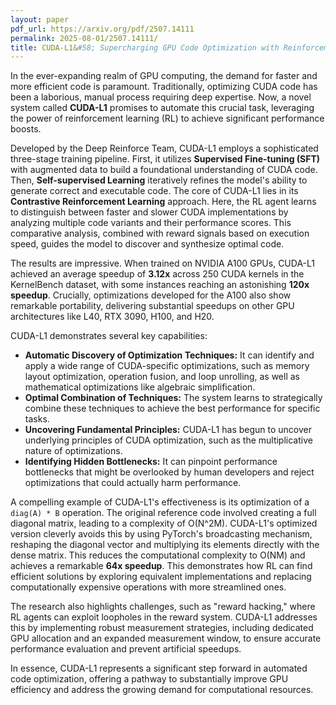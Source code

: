 ```yaml
---
layout: paper
pdf_url: https://arxiv.org/pdf/2507.14111
permalink: 2025-08-01/2507.14111/
title: CUDA-L1&#58; Supercharging GPU Code Optimization with Reinforcement Learning
---
```




In the ever-expanding realm of GPU computing, the demand for faster and more efficient code is paramount. Traditionally, optimizing CUDA code has been a laborious, manual process requiring deep expertise. Now, a novel system called **CUDA-L1** promises to automate this crucial task, leveraging the power of reinforcement learning (RL) to achieve significant performance boosts.

Developed by the Deep Reinforce Team, CUDA-L1 employs a sophisticated three-stage training pipeline. First, it utilizes **Supervised Fine-tuning (SFT)** with augmented data to build a foundational understanding of CUDA code. Then, **Self-supervised Learning** iteratively refines the model's ability to generate correct and executable code. The core of CUDA-L1 lies in its **Contrastive Reinforcement Learning** approach. Here, the RL agent learns to distinguish between faster and slower CUDA implementations by analyzing multiple code variants and their performance scores. This comparative analysis, combined with reward signals based on execution speed, guides the model to discover and synthesize optimal code.

The results are impressive. When trained on NVIDIA A100 GPUs, CUDA-L1 achieved an average speedup of **3.12x** across 250 CUDA kernels in the KernelBench dataset, with some instances reaching an astonishing **120x speedup**. Crucially, optimizations developed for the A100 also show remarkable portability, delivering substantial speedups on other GPU architectures like L40, RTX 3090, H100, and H20.

CUDA-L1 demonstrates several key capabilities:

*   **Automatic Discovery of Optimization Techniques:** It can identify and apply a wide range of CUDA-specific optimizations, such as memory layout optimization, operation fusion, and loop unrolling, as well as mathematical optimizations like algebraic simplification.
*   **Optimal Combination of Techniques:** The system learns to strategically combine these techniques to achieve the best performance for specific tasks.
*   **Uncovering Fundamental Principles:** CUDA-L1 has begun to uncover underlying principles of CUDA optimization, such as the multiplicative nature of optimizations.
*   **Identifying Hidden Bottlenecks:** It can pinpoint performance bottlenecks that might be overlooked by human developers and reject optimizations that could actually harm performance.

A compelling example of CUDA-L1's effectiveness is its optimization of a `diag(A) * B` operation. The original reference code involved creating a full diagonal matrix, leading to a complexity of O(N^2M). CUDA-L1's optimized version cleverly avoids this by using PyTorch's broadcasting mechanism, reshaping the diagonal vector and multiplying its elements directly with the dense matrix. This reduces the computational complexity to O(NM) and achieves a remarkable **64x speedup**. This demonstrates how RL can find efficient solutions by exploring equivalent implementations and replacing computationally expensive operations with more streamlined ones.

The research also highlights challenges, such as "reward hacking," where RL agents can exploit loopholes in the reward system. CUDA-L1 addresses this by implementing robust measurement strategies, including dedicated GPU allocation and an expanded measurement window, to ensure accurate performance evaluation and prevent artificial speedups.

In essence, CUDA-L1 represents a significant step forward in automated code optimization, offering a pathway to substantially improve GPU efficiency and address the growing demand for computational resources.